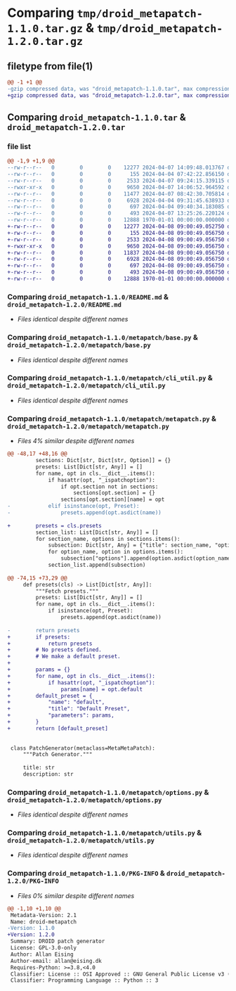 # Comparing `tmp/droid_metapatch-1.1.0.tar.gz` & `tmp/droid_metapatch-1.2.0.tar.gz`

## filetype from file(1)

```diff
@@ -1 +1 @@
-gzip compressed data, was "droid_metapatch-1.1.0.tar", max compression
+gzip compressed data, was "droid_metapatch-1.2.0.tar", max compression
```

## Comparing `droid_metapatch-1.1.0.tar` & `droid_metapatch-1.2.0.tar`

### file list

```diff
@@ -1,9 +1,9 @@
--rw-r--r--   0        0        0    12277 2024-04-07 14:09:48.013767 droid_metapatch-1.1.0/README.md
--rw-r--r--   0        0        0      155 2024-04-04 07:42:22.856150 droid_metapatch-1.1.0/metapatch/__init__.py
--rw-r--r--   0        0        0     2533 2024-04-07 09:24:15.339115 droid_metapatch-1.1.0/metapatch/base.py
--rwxr-xr-x   0        0        0     9650 2024-04-07 14:06:52.964592 droid_metapatch-1.1.0/metapatch/cli_util.py
--rw-r--r--   0        0        0    11477 2024-04-07 08:42:30.705814 droid_metapatch-1.1.0/metapatch/metapatch.py
--rw-r--r--   0        0        0     6928 2024-04-04 09:31:45.638933 droid_metapatch-1.1.0/metapatch/options.py
--rw-r--r--   0        0        0      697 2024-04-04 09:40:34.183085 droid_metapatch-1.1.0/metapatch/utils.py
--rw-r--r--   0        0        0      493 2024-04-07 13:25:26.220124 droid_metapatch-1.1.0/pyproject.toml
--rw-r--r--   0        0        0    12888 1970-01-01 00:00:00.000000 droid_metapatch-1.1.0/PKG-INFO
+-rw-r--r--   0        0        0    12277 2024-04-08 09:00:49.052750 droid_metapatch-1.2.0/README.md
+-rw-r--r--   0        0        0      155 2024-04-08 09:00:49.056750 droid_metapatch-1.2.0/metapatch/__init__.py
+-rw-r--r--   0        0        0     2533 2024-04-08 09:00:49.056750 droid_metapatch-1.2.0/metapatch/base.py
+-rwxr-xr-x   0        0        0     9650 2024-04-08 09:00:49.056750 droid_metapatch-1.2.0/metapatch/cli_util.py
+-rw-r--r--   0        0        0    11837 2024-04-08 09:00:49.056750 droid_metapatch-1.2.0/metapatch/metapatch.py
+-rw-r--r--   0        0        0     6928 2024-04-08 09:00:49.056750 droid_metapatch-1.2.0/metapatch/options.py
+-rw-r--r--   0        0        0      697 2024-04-08 09:00:49.056750 droid_metapatch-1.2.0/metapatch/utils.py
+-rw-r--r--   0        0        0      493 2024-04-08 09:00:49.056750 droid_metapatch-1.2.0/pyproject.toml
+-rw-r--r--   0        0        0    12888 1970-01-01 00:00:00.000000 droid_metapatch-1.2.0/PKG-INFO
```

### Comparing `droid_metapatch-1.1.0/README.md` & `droid_metapatch-1.2.0/README.md`

 * *Files identical despite different names*

### Comparing `droid_metapatch-1.1.0/metapatch/base.py` & `droid_metapatch-1.2.0/metapatch/base.py`

 * *Files identical despite different names*

### Comparing `droid_metapatch-1.1.0/metapatch/cli_util.py` & `droid_metapatch-1.2.0/metapatch/cli_util.py`

 * *Files identical despite different names*

### Comparing `droid_metapatch-1.1.0/metapatch/metapatch.py` & `droid_metapatch-1.2.0/metapatch/metapatch.py`

 * *Files 4% similar despite different names*

```diff
@@ -48,17 +48,16 @@
         sections: Dict[str, Dict[str, Option]] = {}
         presets: List[Dict[str, Any]] = []
         for name, opt in cls.__dict__.items():
             if hasattr(opt, "_ispatchoption"):
                 if opt.section not in sections:
                     sections[opt.section] = {}
                 sections[opt.section][name] = opt
-            elif isinstance(opt, Preset):
-                presets.append(opt.asdict(name))
 
+        presets = cls.presets
         section_list: List[Dict[str, Any]] = []
         for section_name, options in sections.items():
             subsection: Dict[str, Any] = {"title": section_name, "options": []}
             for option_name, option in options.items():
                 subsection["options"].append(option.asdict(option_name))
             section_list.append(subsection)
 
@@ -74,15 +73,29 @@
     def presets(cls) -> List[Dict[str, Any]]:
         """Fetch presets."""
         presets: List[Dict[str, Any]] = []
         for name, opt in cls.__dict__.items():
             if isinstance(opt, Preset):
                 presets.append(opt.asdict(name))
 
-        return presets
+        if presets:
+            return presets
+        # No presets defined.
+        # We make a default preset.
+
+        params = {}
+        for name, opt in cls.__dict__.items():
+            if hasattr(opt, "_ispatchoption"):
+                params[name] = opt.default
+        default_preset = {
+            "name": "default",
+            "title": "Default Preset",
+            "parameters": params,
+        }
+        return [default_preset]
 
 
 class PatchGenerator(metaclass=MetaMetaPatch):
     """Patch Generator."""
 
     title: str
     description: str
```

### Comparing `droid_metapatch-1.1.0/metapatch/options.py` & `droid_metapatch-1.2.0/metapatch/options.py`

 * *Files identical despite different names*

### Comparing `droid_metapatch-1.1.0/metapatch/utils.py` & `droid_metapatch-1.2.0/metapatch/utils.py`

 * *Files identical despite different names*

### Comparing `droid_metapatch-1.1.0/PKG-INFO` & `droid_metapatch-1.2.0/PKG-INFO`

 * *Files 0% similar despite different names*

```diff
@@ -1,10 +1,10 @@
 Metadata-Version: 2.1
 Name: droid-metapatch
-Version: 1.1.0
+Version: 1.2.0
 Summary: DROID patch generator
 License: GPL-3.0-only
 Author: Allan Eising
 Author-email: allan@eising.dk
 Requires-Python: >=3.8,<4.0
 Classifier: License :: OSI Approved :: GNU General Public License v3 (GPLv3)
 Classifier: Programming Language :: Python :: 3
```

